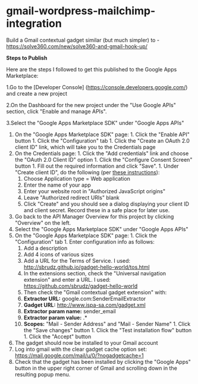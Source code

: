 # gmail-wordpress-mailchimp-integration
Build a Gmail contextual gadget similar (but much simpler) to - https://solve360.com/new/solve360-and-gmail-hook-up/

**Steps to Publish**

Here are the steps I followed to get this published to the Google Apps Marketplace:

1.Go to the [Developer Console] (https://console.developers.google.com/) and create a new project

2.On the Dashboard for the new project under the "Use Google APIs" section, click "Enable and manage APIs".

3.Select the "Google Apps Marketplace SDK" under "Google Apps APIs"

  1. On the "Google Apps Marketplace SDK" page:
    1. Click the "Enable API" button
    1. Click the "Configuration" tab
    1. Click the "Create an OAuth 2.0 client ID" link, which will take you to the Credentials page
  1. On the Credentials page:
    1. Click the "Add credentials" link and choose the "OAuth 2.0 Client ID" option
    1. Click the "Configure Consent Screen" button
    1. Fill out the required information and click "Save".
    1. Under "Create client ID", do the following (per [these instructions](https://developers.google.com/api-client-library/javascript/start/start-js)):
      1. Choose Application type = Web application
      1. Enter the name of your app
      1. Enter your website root in "Authorized JavaScript origins"
      1. Leave "Authorized redirect URIs" blank
      1. Click "Create" and you should see a dialog displaying your client ID and client secret.  Record these in a safe place for later use.
  1. Go back to the API Manager Overview for this project by clicking "Overview" on the left.
  1. Select the "Google Apps Marketplace SDK" under "Google Apps APIs"
  1. On the "Google Apps Marketplace SDK" page:
    1. Click the "Configuration" tab
    1. Enter configuration info as follows:
      1. Add a description
      1. Add 4 icons of various sizes
      1. Add a URL for the Terms of Service.  I used: http://sbrudz.github.io/gadget-hello-world/tos.html
      1. In the extensions section, check the "Universal navigation extension" and enter a URL.  I used: https://github.com/sbrudz/gadget-hello-world
      1. Then check the "Gmail contextual gadget extension" with:
        1. **Extractor URL:** google.com:SenderEmailExtractor
        1. **Gadget URL:** http://www.ispa-sa.com/gadget.xml
        1. **Extractor param name:** sender_email 
        1. **Extractor param value:** .*
        1. **Scopes:** "Mail - Sender Address" and "Mail - Sender Name"
    1. Click the "Save changes" button
    1. Click the "Test installation flow" button
    1. Click the "Accept" button
  1. The gadget should now be installed to your Gmail account
  1. Log into gmail with the clear gadget cache option set: https://mail.google.com/mail/u/0/?nogadgetcache=1
  1. Check that the gadget has been installed by clicking the "Google Apps" button in the upper right corner of Gmail and scrolling down in the resulting popup menu.

